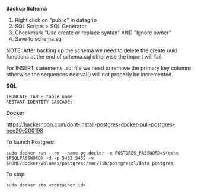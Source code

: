 __Backup Schema__

1. Right click on "public" in datagrip
2. SQL Scripts > SQL Generator
3. Checkmark "Use create or replace syntax" AND "Ignore owner"
4. Save to schema.sql

NOTE: After backing up the schema we need to delete the create uuid
functions at the end of schema.sql otherwise the import will fail.

For INSERT statements .sql file we need to remove the primary key columns
otherwise the sequences nextval() will not properly be incremented.

__SQL__

```
TRUNCATE TABLE table_name 
RESTART IDENTITY CASCADE;
```



__Docker__

https://hackernoon.com/dont-install-postgres-docker-pull-postgres-bee20e200198

To launch Postgres:

```sudo docker run --rm --name pg-docker -e POSTGRES_PASSWORD=$(echo $PSQLPASSWORD) -d -p 5432:5432 -v $HOME/docker/volumes/postgres:/var/lib/postgresql/data postgres```

To stop:

```sudo docker sto <container id>```